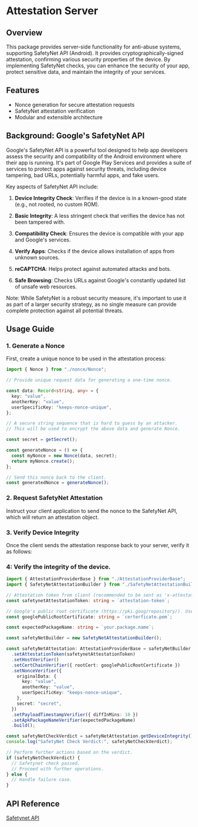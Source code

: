 # Attestation Server

## Overview

This package provides server-side functionality for anti-abuse systems, supporting SafetyNet API (Android). It provides cryptographically-signed attestation, confirming various security properties of the device. By implementing SafetyNet checks, you can enhance the security of your app, protect sensitive data, and maintain the integrity of your services.

## Features

- Nonce generation for secure attestation requests
- SafetyNet attestation verification
- Modular and extensible architecture

## Background: Google's SafetyNet API

Google's SafetyNet API is a powerful tool designed to help app developers assess the security and compatibility of the Android environment where their app is running. It's part of Google Play Services and provides a suite of services to protect apps against security threats, including device tampering, bad URLs, potentially harmful apps, and fake users.

Key aspects of SafetyNet API include:

1. **Device Integrity Check**: Verifies if the device is in a known-good state (e.g., not rooted, no custom ROM).

2. **Basic Integrity**: A less stringent check that verifies the device has not been tampered with.

3. **Compatibility Check**: Ensures the device is compatible with your app and Google's services.

4. **Verify Apps**: Checks if the device allows installation of apps from unknown sources.

5. **reCAPTCHA**: Helps protect against automated attacks and bots.

6. **Safe Browsing**: Checks URLs against Google's constantly updated list of unsafe web resources.

Note: While SafetyNet is a robust security measure, it's important to use it as part of a larger security strategy, as no single measure can provide complete protection against all potential threats.

## Usage Guide

### 1. Generate a Nonce

First, create a unique nonce to be used in the attestation process:

```typescript
import { Nonce } from "./nonce/Nonce";

// Provide unique request data for generating a one-time nonce.

const data: Record<string, any> = {
  key: "value",
  anotherKey: "value",
  userSpecificKey: "keeps-nonce-unique",
};

// A secure string sequence that is hard to guess by an attacker.
// This will be used to encrypt the above data and generate Nonce.

const secret = getSecret();

const generateNonce = () => {
  const myNonce = new Nonce(data, secret);
  return myNonce.create();
};

// Send this nonce back to the client.
const generatedNonce = generateNonce();
```

### 2. Request SafetyNet Attestation

Instruct your client application to send the nonce to the SafetyNet API, which will return an attestation object.

### 3. Verify Device Integrity

Once the client sends the attestation response back to your server, verify it as follows:

### 4: Verify the integrity of the device.

```typescript
import { AttestationProviderBase } from "./AttestationProviderBase";
import { SafetyNetAttestationBuilder } from "./SafetyNetAttestationBuilder";

// Attestation token from client (recommended to be sent as 'x-attestation-header')
const safetynetAttestationToken: string = `attestation-token`;

// Google's public root certificate (https://pki.goog/repository/). Use PEM format.
const googlePublicRootCertificate: string = `certerficate.pem`;

const expectedPackageName: string = `your.package.name`;

const safetyNetBuilder = new SafetyNetAttestationBuilder();

const safetyNetAttestation: AttestationProviderBase = safetyNetBuilder
  .setAttestationToken(safetynetAttestationToken)
  .setHostVerifier()
  .setCertChainVerifier({ rootCert: googlePublicRootCertificate })
  .setNonceVerifier({
    originalData: {
      key: "value",
      anotherKey: "value",
      userSpecificKey: "keeps-nonce-unique",
    },
    secret: "secret",
  })
  .setPayloadTimestampVerifier({ diffInMins: 10 })
  .setApkPackageNameVerifier(expectedPackageName)
  .build();

const safetyNetCheckVerdict = safetyNetAttestation.getDeviceIntegrity();
console.log("SafetyNet Check Verdict:", safetyNetCheckVerdict);

// Perform further actions based on the verdict.
if (safetyNetCheckVerdict) {
  // Safetynet check passed.
  // Proceed with further operations.
} else {
  // Handle failure case.
}
```

## API Reference

[Safetynet API](https://www.synopsys.com/blogs/software-security/using-safetynet-api/)

